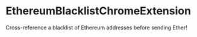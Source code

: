 # EthereumBlacklistChromeExtension
Cross-reference a blacklist of Ethereum addresses before sending Ether!
